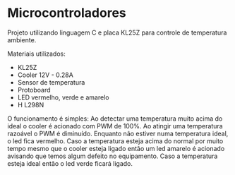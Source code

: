 # Microcontroladores

Projeto utilizando linguagem C e placa KL25Z para controle de temperatura ambiente.

Materiais utilizados:

- KL25Z
- Cooler 12V - 0.28A
- Sensor de temperatura
- Protoboard
- LED vermelho, verde e amarelo
- H L298N

O funcionamento é simples: Ao detectar uma temperatura muito acima do ideal o cooler é acionado com PWM de 100%.
Ao atingir uma temperatura razoável o PWM é diminuído.
Enquanto não estiver numa temperatura ideal, o led fica vermelho. Caso a temperatura esteja acima do normal por muito tempo
mesmo que o cooler esteja ligado então um led amarelo é acionado avisando que temos algum defeito no equipamento.
Caso a temperatura esteja ideal então o led verde ficará ligado.
